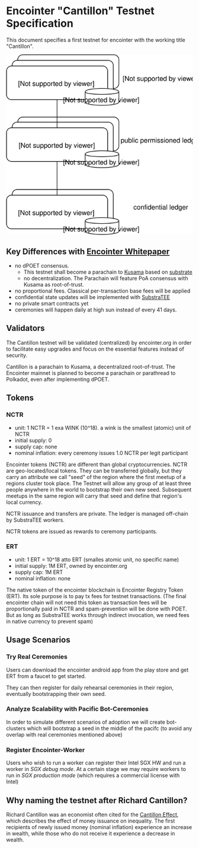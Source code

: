 # Encointer "Cantillon" Testnet Specification

This document specifies a first testnet for encointer with the working title "Cantillon". 

![Cantillon Testnet Architecture](./Cantillon-Testnet-Overview.svg)

## Key Differences with [Encointer Whitepaper](https://github.com/encointer/whitepaper)

  * no dPOET consensus. 
    * This testnet shall become a parachain to [Kusama](https://kusama.network/) based on [substrate](https://substrate.dev)
    * no decentralization. The Parachain will feature PoA consensus with Kusama as root-of-trust.
  * no proportional fees. Classical per-transaction base fees will be applied
  * confidential state updates will be implemented with [SubstraTEE](https://github.com/scs/substraTEE)
  * no private smart contracts yet
  * ceremonies will happen daily at high sun instead of every 41 days.
  
## Validators

The Cantillon testnet will be validated (centralized) by encointer.org in order to facilitate easy upgrades and focus on the essential features instead of security. 

Cantillon is a parachain to Kusama, a decentralized root-of-trust.
The Encointer mainnet is planned to become a parachain or parathread to Polkadot, even after implementing dPOET.

## Tokens

### NCTR
  * unit: 1 NCTR = 1 exa WINK (10^18). a wink is the smallest (atomic) unit of NCTR
  * initial supply: 0
  * supply cap: none
  * nominal inflation: every ceremony issues 1.0 NCTR per legit participant

Encointer tokens (NCTR) are different than global cryptocurrencies. NCTR are geo-located/local tokens. They can be transferred globally, but they carry an attribute we call "seed" of the region where the first meetup of a regions cluster took place. 
The Testnet will allow any group of at least three people anywhere in the world to bootstrap their own new seed. Subsequent meetups in the same region will carry that seed and define that region's local currency.

NCTR issuance and transfers are private. The ledger is managed off-chain by SubstraTEE workers.

NCTR tokens are issued as rewards to ceremony participants.

### ERT
  * unit: 1 ERT = 10^18 atto ERT (smalles atomic unit, no specific name)
  * initial supply: 1M ERT, owned by encointer.org
  * supply cap: 1M ERT
  * nominal inflation: none
  
The native token of the encointer blockchain is Encointer Registry Token (ERT). Its sole purpose is to pay tx fees for testnet transactions. (The final encointer chain will not need this token as transaction fees will be proportionally paid in NCTR and spam-prevention will be done with POET. But as long as SubstraTEE works through indirect invocation, we need fees in native currency to prevent spam)

## Usage Scenarios

### Try Real Ceremonies

Users can download the encointer android app from the play store and get ERT from a faucet to get started.

They can then register for daily rehearsal ceremonies in their region, eventually bootstrapping their own seed. 

### Analyze Scalability with Pacific Bot-Ceremonies

In order to simulate different scenarios of adoption we will create bot-clusters which will bootstrap a seed in the middle of the pacifc (to avoid any overlap with real ceremonies mentioned above)

### Register Encointer-Worker

Users who wish to run a worker can register their Intel SGX HW and run a worker in *SGX debug mode*. At a certain stage we may require workers to run in *SGX production mode* (which requires a commercial license with Intel)

## Why naming the testnet after Richard Cantillon?
Richard Cantillon was an economist often cited for the [Cantillon Effect](https://mises.org/library/5-cantillon-effects), 
which describes the effect of money issuance on inequality. The first recipients of newly issued money (nominal inflation) experience an increase in wealth, while those who do not receive it experience a decrease in wealth.
